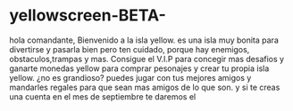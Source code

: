 # yellowscreen-BETA-
hola comandante, Bienvenido a la isla yellow. es una isla muy bonita para divertirse y pasarla bien pero ten cuidado, porque hay enemigos, obstaculos,trampas y mas. Consigue el V.I.P para concegir mas desafios y ganarte monedas yellow para comprar pesonajes y crear tu propia isla yellow. ¿no es grandioso? puedes jugar con tus mejores amigos y mandarles regales para que sean mas amigos de lo que son. y si te creas una cuenta en el mes de septiembre te daremos el 
